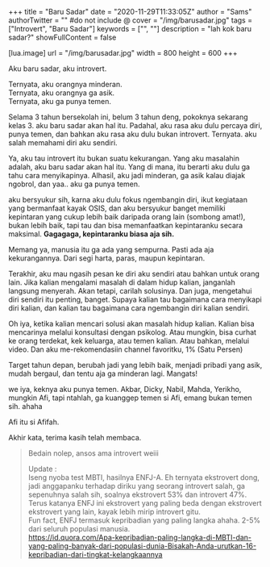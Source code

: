 +++
title = "Baru Sadar"
date = "2020-11-29T11:33:05Z"
author = "Sams"
authorTwitter = "" #do not include @
cover = "/img/barusadar.jpg"
tags = ["Introvert", "Baru Sadar"]
keywords = ["", ""]
description = "lah kok baru sadar?"
showFullContent = false

[lua.image]
url = "/img/barusadar.jpg"
width = 800
height = 600
+++

Aku baru sadar, aku introvert. 

Ternyata, aku orangnya minderan. <br>
Ternyata, aku orangnya ga asik. <br>
Ternyata, aku ga punya temen. <br>

Selama 3 tahun bersekolah ini, belum 3 tahun deng, pokoknya sekarang kelas 3. aku baru sadar akan hal itu. Padahal, aku rasa aku dulu percaya diri, punya temen, dan bahkan aku rasa aku dulu bukan introvert.
Ternyata. aku salah memahami diri aku sendiri.

Ya, aku tau introvert itu bukan suatu kekurangan.
Yang aku masalahin adalah, aku baru sadar akan hal itu. Yang di mana, itu berarti aku dulu ga tahu cara menyikapinya. Alhasil, aku jadi minderan, ga asik kalau diajak ngobrol, dan yaa.. aku ga punya temen.

aku bersyukur sih, karna aku dulu fokus ngembangin diri, ikut kegiataan yang bermanfaat kayak OSIS, dan aku bersyukur banget memiliki kepintaran yang cukup lebih baik daripada orang lain (sombong amat!), bukan lebih baik, tapi tau dan bisa memanfaatkan kepintaranku secara maksimal. **Gagagaga, kepintaranku biasa aja sih.** 

Memang ya, manusia itu ga ada yang sempurna. Pasti ada aja kekurangannya. Dari segi harta, paras, maupun kepintaran. 

Terakhir, aku mau ngasih pesan ke diri aku sendiri atau bahkan untuk orang lain.
Jika kalian mengalami masalah di dalam hidup kalian, janganlah langsung menyerah. Akan tetapi, carilah solusinya.
Dan juga, mengetahui diri sendiri itu penting, banget. Supaya kalian tau bagaimana cara menyikapi diri kalian, dan kalian tau bagaimana cara ngembangin diri kalian sendiri.

Oh iya, ketika kalian mencari solusi akan masalah hidup kalian. Kalian bisa mencarinya melalui konsultasi dengan psikolog. Atau mungkin, bisa curhat ke orang terdekat, kek keluarga, atau temen kalian. Atau bahkan, melalui video. Dan aku me-rekomendasiin channel favoritku, 1% (Satu Persen)

Target tahun depan, berubah jadi yang lebih baik, menjadi pribadi yang asik, mudah bergaul, dan tentu aja ga minderan lagi. Mangats! 

we iya, keknya aku punya temen. Akbar, Dicky, Nabil, Mahda, Yerikho, mungkin Afi, tapi ntahlah, ga kuanggep temen si Afi, emang bukan temen sih. ahaha

Afi itu si Afifah. 

Akhir kata, terima kasih telah membaca.

> Bedain nolep, ansos ama introvert weiii <br>
>
> Update : <br>
> Iseng nyoba test MBTI, hasilnya ENFJ-A. Eh ternyata ekstrovert dong, jadi anggapanku terhadap diriku yang seorang introvert salah, ga sepenuhnya salah sih, soalnya ekstrovert 53% dan introvert 47%. Terus katanya ENFJ ini ekstrovert yang paling beda dengan ekstrovert ekstrovert yang lain, kayak lebih mirip introvert gitu. <br>
> Fun fact, ENFJ termasuk kepribadian yang paling langka ahaha. 2-5% dari seluruh populasi manusia. <br>
> https://id.quora.com/Apa-kepribadian-paling-langka-di-MBTI-dan-yang-paling-banyak-dari-populasi-dunia-Bisakah-Anda-urutkan-16-kepribadian-dari-tingkat-kelangkaannya





























